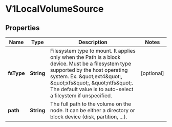 

# V1LocalVolumeSource

## Properties

Name | Type | Description | Notes
------------ | ------------- | ------------- | -------------
**fsType** | **String** | Filesystem type to mount. It applies only when the Path is a block device. Must be a filesystem type supported by the host operating system. Ex. \&quot;ext4\&quot;, \&quot;xfs\&quot;, \&quot;ntfs\&quot;. The default value is to auto-select a fileystem if unspecified. |  [optional]
**path** | **String** | The full path to the volume on the node. It can be either a directory or block device (disk, partition, ...). | 



